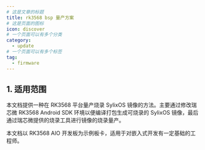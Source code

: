 ```yaml
---
# 这是文章的标题
title: rk3568 bsp 量产方案
# 这是页面的图标
icon: discover
# 一个页面可以有多个分类
category:
  - update
# 一个页面可以有多个标签
tag:
  - firmware
---
```


## 1. 适用范围

本文档提供一种在 RK3568 平台量产烧录 SylixOS 镜像的方法。主要通过修改瑞芯微 RK3568 Android SDK 环境以便编译打包生成可烧录的 SylixOS 镜像，最后通过瑞芯微提供的烧录工具进行镜像的烧录量产。

本文档以 RK3568 AIO 开发板为示例板卡，适用于对嵌入式开发有一定基础的工程师。